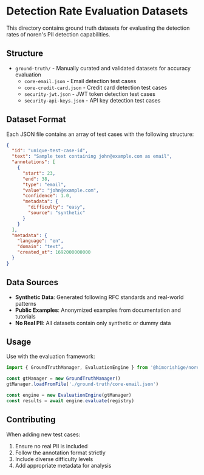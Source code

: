 # Detection Rate Evaluation Datasets

This directory contains ground truth datasets for evaluating the detection rates of noren's PII detection capabilities.

## Structure

- `ground-truth/` - Manually curated and validated datasets for accuracy evaluation
  - `core-email.json` - Email detection test cases
  - `core-credit-card.json` - Credit card detection test cases  
  - `security-jwt.json` - JWT token detection test cases
  - `security-api-keys.json` - API key detection test cases

## Dataset Format

Each JSON file contains an array of test cases with the following structure:

```json
{
  "id": "unique-test-case-id",
  "text": "Sample text containing john@example.com as email",
  "annotations": [
    {
      "start": 23,
      "end": 38,
      "type": "email",
      "value": "john@example.com",
      "confidence": 1.0,
      "metadata": {
        "difficulty": "easy",
        "source": "synthetic"
      }
    }
  ],
  "metadata": {
    "language": "en",
    "domain": "text",
    "created_at": 1692000000000
  }
}
```

## Data Sources

- **Synthetic Data**: Generated following RFC standards and real-world patterns
- **Public Examples**: Anonymized examples from documentation and tutorials
- **No Real PII**: All datasets contain only synthetic or dummy data

## Usage

Use with the evaluation framework:

```javascript
import { GroundTruthManager, EvaluationEngine } from '@himorishige/noren-devtools'

const gtManager = new GroundTruthManager()
gtManager.loadFromFile('./ground-truth/core-email.json')

const engine = new EvaluationEngine(gtManager)
const results = await engine.evaluate(registry)
```

## Contributing

When adding new test cases:

1. Ensure no real PII is included
2. Follow the annotation format strictly
3. Include diverse difficulty levels
4. Add appropriate metadata for analysis